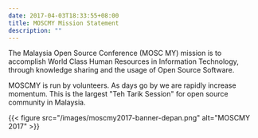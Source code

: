 ```yaml
---
date: 2017-04-03T18:33:55+08:00
title: MOSCMY Mission Statement
description: ""
---
```


The Malaysia Open Source Conference (MOSC MY) mission is to accomplish World Class Human Resources in Information Technology, through knowledge sharing and the usage of Open Source Software.

MOSCMY is run by volunteers. As days go by we are rapidly increase momentum. This is the largest "Teh Tarik Session" for open source community in Malaysia.

{{< figure 
src="/images/moscmy2017-banner-depan.png"
alt="MOSCMY 2017" >}}
